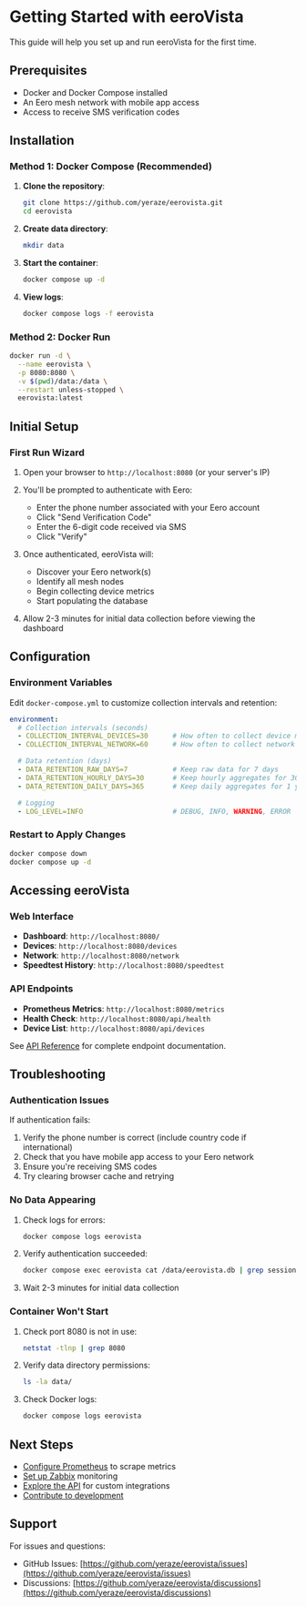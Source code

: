 # Getting Started with eeroVista

This guide will help you set up and run eeroVista for the first time.

## Prerequisites

- Docker and Docker Compose installed
- An Eero mesh network with mobile app access
- Access to receive SMS verification codes

## Installation

### Method 1: Docker Compose (Recommended)

1. **Clone the repository**:
   ```bash
   git clone https://github.com/yeraze/eerovista.git
   cd eerovista
   ```

2. **Create data directory**:
   ```bash
   mkdir data
   ```

3. **Start the container**:
   ```bash
   docker compose up -d
   ```

4. **View logs**:
   ```bash
   docker compose logs -f eerovista
   ```

### Method 2: Docker Run

```bash
docker run -d \
  --name eerovista \
  -p 8080:8080 \
  -v $(pwd)/data:/data \
  --restart unless-stopped \
  eerovista:latest
```

## Initial Setup

### First Run Wizard

1. Open your browser to `http://localhost:8080` (or your server's IP)

2. You'll be prompted to authenticate with Eero:
   - Enter the phone number associated with your Eero account
   - Click "Send Verification Code"
   - Enter the 6-digit code received via SMS
   - Click "Verify"

3. Once authenticated, eeroVista will:
   - Discover your Eero network(s)
   - Identify all mesh nodes
   - Begin collecting device metrics
   - Start populating the database

4. Allow 2-3 minutes for initial data collection before viewing the dashboard

## Configuration

### Environment Variables

Edit `docker-compose.yml` to customize collection intervals and retention:

```yaml
environment:
  # Collection intervals (seconds)
  - COLLECTION_INTERVAL_DEVICES=30      # How often to collect device metrics
  - COLLECTION_INTERVAL_NETWORK=60      # How often to collect network metrics

  # Data retention (days)
  - DATA_RETENTION_RAW_DAYS=7           # Keep raw data for 7 days
  - DATA_RETENTION_HOURLY_DAYS=30       # Keep hourly aggregates for 30 days
  - DATA_RETENTION_DAILY_DAYS=365       # Keep daily aggregates for 1 year

  # Logging
  - LOG_LEVEL=INFO                      # DEBUG, INFO, WARNING, ERROR
```

### Restart to Apply Changes

```bash
docker compose down
docker compose up -d
```

## Accessing eeroVista

### Web Interface

- **Dashboard**: `http://localhost:8080/`
- **Devices**: `http://localhost:8080/devices`
- **Network**: `http://localhost:8080/network`
- **Speedtest History**: `http://localhost:8080/speedtest`

### API Endpoints

- **Prometheus Metrics**: `http://localhost:8080/metrics`
- **Health Check**: `http://localhost:8080/api/health`
- **Device List**: `http://localhost:8080/api/devices`

See [API Reference](api-reference.md) for complete endpoint documentation.

## Troubleshooting

### Authentication Issues

If authentication fails:
1. Verify the phone number is correct (include country code if international)
2. Check that you have mobile app access to your Eero network
3. Ensure you're receiving SMS codes
4. Try clearing browser cache and retrying

### No Data Appearing

1. Check logs for errors:
   ```bash
   docker compose logs eerovista
   ```

2. Verify authentication succeeded:
   ```bash
   docker compose exec eerovista cat /data/eerovista.db | grep session
   ```

3. Wait 2-3 minutes for initial data collection

### Container Won't Start

1. Check port 8080 is not in use:
   ```bash
   netstat -tlnp | grep 8080
   ```

2. Verify data directory permissions:
   ```bash
   ls -la data/
   ```

3. Check Docker logs:
   ```bash
   docker compose logs eerovista
   ```

## Next Steps

- [Configure Prometheus](prometheus.md) to scrape metrics
- [Set up Zabbix](zabbix.md) monitoring
- [Explore the API](api-reference.md) for custom integrations
- [Contribute to development](development.md)

## Support

For issues and questions:
- GitHub Issues: [https://github.com/yeraze/eerovista/issues](https://github.com/yeraze/eerovista/issues)
- Discussions: [https://github.com/yeraze/eerovista/discussions](https://github.com/yeraze/eerovista/discussions)
